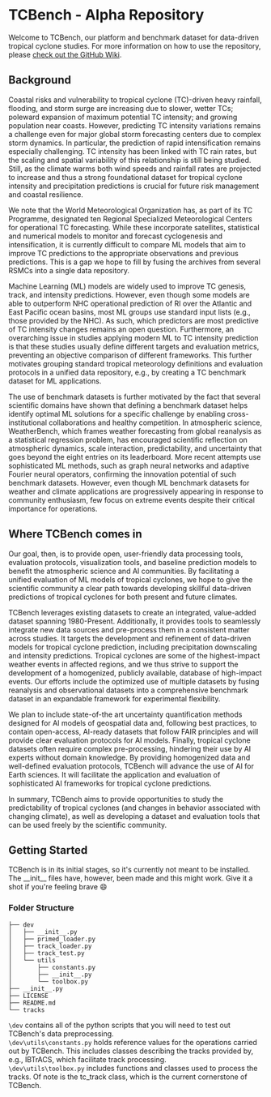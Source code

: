 # TCBench - Alpha Repository
 
Welcome to TCBench, our platform and benchmark dataset for data-driven tropical cyclone studies. For more information on how to use the repository, please [check out the GitHub Wiki](https://github.com/msgomez06/alpha_bench/wiki).

## Background

Coastal risks and vulnerability to tropical cyclone (TC)-driven heavy rainfall, flooding, and storm surge are increasing due to slower, wetter TCs; poleward expansion of maximum potential TC intensity; and growing population near coasts. However, predicting TC intensity variations remains a challenge even for major global storm forecasting centers due to complex storm dynamics. In particular, the prediction of rapid intensification remains especially challenging. TC intensity has been linked with TC rain rates, but the scaling and spatial variability of this relationship is still being studied. Still, as the climate warms both wind speeds and rainfall rates are projected to increase and thus a strong foundational dataset for tropical cyclone intensity and precipitation predictions is crucial for future risk management and coastal resilience.

We note that the World Meteorological Organization has, as part of its TC Programme, designated ten Regional Specialized Meteorological Centers for operational TC forecasting. While these incorporate satellites, statistical and numerical models to monitor and forecast cyclogenesis and intensification, it is currently difficult to compare ML models that aim to improve TC predictions to the appropriate observations and previous predictions. This is a gap we hope to fill by fusing the archives from several RSMCs into a single data repository.

Machine Learning (ML) models are widely used to improve TC genesis, track, and intensity predictions. However, even though some models are able to outperform NHC operational prediction of RI over the Atlantic and East Pacific ocean basins, most ML groups use standard input lists (e.g., those provided by the NHC). As such, which predictors are most predictive of TC intensity changes remains an open question. Furthermore, an overarching issue in studies applying modern ML to TC intensity prediction is that these studies usually define different targets and evaluation metrics, preventing an objective comparison of different frameworks. This further motivates grouping standard tropical meteorology definitions and evaluation protocols in a unified data repository, e.g., by creating a TC benchmark dataset for ML applications.

The use of benchmark datasets is further motivated by the fact that several scientific domains have shown that defining a benchmark dataset helps identify optimal ML solutions for a specific challenge by enabling cross-institutional collaborations and healthy competition. In atmospheric science, WeatherBench, which frames weather forecasting from global reanalysis as a statistical regression problem, has encouraged scientific reflection on atmospheric dynamics, scale interaction, predictability, and uncertainty that goes beyond the eight entries on its leaderboard. More recent attempts use sophisticated ML methods, such as graph neural networks and adaptive Fourier neural operators, confirming the innovation potential of such benchmark datasets. However, even though ML benchmark datasets for weather and climate applications are progressively appearing in response to community enthusiasm, few focus on extreme events despite their critical importance for operations.

## Where TCBench comes in

Our goal, then, is to provide open, user-friendly data processing tools, evaluation protocols, visualization tools, and baseline prediction models to benefit the atmospheric science and AI communities. By facilitating a unified evaluation of ML models of tropical cyclones, we hope to give the scientific community a clear path towards developing skillful data-driven predictions of tropical cyclones for both present and future climates.

TCBench leverages existing datasets to create an integrated, value-added dataset spanning 1980-Present. Additionally, it provides tools to seamlessly integrate new data sources and pre-process them in a consistent matter across studies. It targets the development and refinement of data-driven models for tropical cyclone prediction, including precipitation downscaling and intensity predictions. Tropical cyclones are some of the highest-impact weather events in affected regions, and we thus strive to support the development of a homogenized, publicly available, database of high-impact events. Our efforts include the optimized use of multiple datasets by fusing reanalysis and observational datasets into a comprehensive benchmark dataset in an expandable framework for experimental flexibility.  

We plan to include state-of-the art uncertainty quantification methods designed for AI models of geospatial data and, following best practices, to contain open-access, AI-ready datasets that follow FAIR principles and will provide clear evaluation protocols for AI models. Finally, tropical cyclone datasets often require complex pre-processing, hindering their use by AI experts without domain knowledge. By providing homogenized data and well-defined evaluation protocols, TCBench will advance the use of AI for Earth sciences. It will facilitate the application and evaluation of sophisticated AI frameworks for tropical cyclone predictions.

In summary, TCBench aims to provide opportunities to study the predictability of tropical cyclones (and changes in behavior associated with changing climate), as well as developing a dataset and evaluation tools that can be used freely by the scientific community.

## Getting Started

TCBench is in its initial stages, so it's currently not meant to be installed. The \_\_init\_\_ files have, however, been made and this might work. Give it a shot if you're feeling brave 😄

### Folder Structure
```
├── dev
│   ├── __init__.py
│   ├── primed_loader.py
│   ├── track_loader.py
│   ├── track_test.py
│   └── utils
│       ├── constants.py
│       ├── __init__.py
│       └── toolbox.py
├── __init__.py
├── LICENSE
├── README.md
└── tracks
```
`\dev` contains all of the python scripts that you will need to test out TCBench's data preprocessing.  
`\dev\utils\constants.py` holds reference values for the operations carried out by TCBench. This includes classes describing the tracks provided by, e.g., IBTrACS, which facilitate track processing.  
`\dev\utils\toolbox.py` includes functions and classes used to process the tracks. Of note is the tc_track class, which is the current cornerstone of TCBench. 
